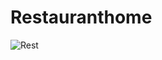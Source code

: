 # Restauranthome

![Rest](https://user-images.githubusercontent.com/114981861/234329574-74662b3e-ffbb-4e05-80da-77c181ed7620.png)
